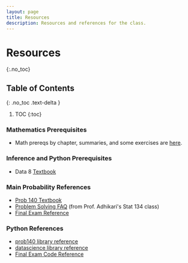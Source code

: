 ```yaml
---
layout: page
title: Resources
description: Resources and references for the class.
---
```

# Resources #
{:.no_toc}

## Table of Contents
{: .no_toc .text-delta }

1. TOC
{:toc}

### Mathematics Prerequisites
- Math prereqs by chapter, summaries, and some exercises are [here](http://prob140.org/prereqs). 

### Inference and Python Prerequisites
- Data 8 [Textbook](https://www.inferentialthinking.com/chapters/intro)

### Main Probability References
- [Prob 140 Textbook](http://prob140.org/textbook/content/README.html)
- [Problem Solving FAQ](https://www.stat.berkeley.edu/~ani/s134s17/faq.html)  (from Prof. Adhikari's Stat 134 class)
- [Final Exam Reference](/assets/final_reference_fa18.pdf)

### Python References
- [prob140 library reference](http://prob140.org/prob140/)
- [datascience library reference](http://data8.org/datascience/tables.html)
- [Final Exam Code Reference](/assets/final_reference_code_fa18.pdf)
